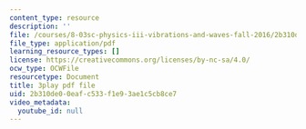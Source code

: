 ```yaml
---
content_type: resource
description: ''
file: /courses/8-03sc-physics-iii-vibrations-and-waves-fall-2016/2b310de00eafc533f1e93ae1c5cb8ce7_T2n6fVybLcU.pdf
file_type: application/pdf
learning_resource_types: []
license: https://creativecommons.org/licenses/by-nc-sa/4.0/
ocw_type: OCWFile
resourcetype: Document
title: 3play pdf file
uid: 2b310de0-0eaf-c533-f1e9-3ae1c5cb8ce7
video_metadata:
  youtube_id: null
---
```

